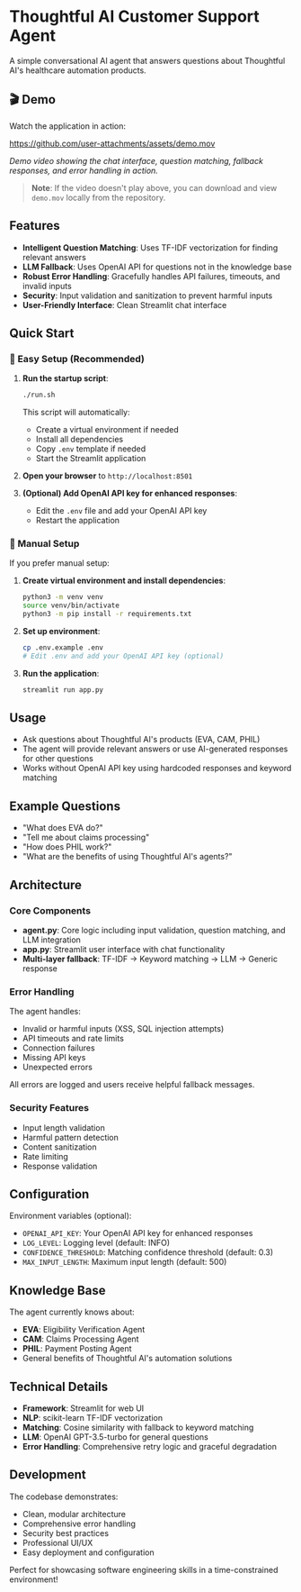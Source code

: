# Thoughtful AI Customer Support Agent

A simple conversational AI agent that answers questions about Thoughtful AI's healthcare automation products.

## 🎬 Demo

Watch the application in action:

https://github.com/user-attachments/assets/demo.mov

*Demo video showing the chat interface, question matching, fallback responses, and error handling in action.*

> **Note**: If the video doesn't play above, you can download and view `demo.mov` locally from the repository.

## Features

- **Intelligent Question Matching**: Uses TF-IDF vectorization for finding relevant answers
- **LLM Fallback**: Uses OpenAI API for questions not in the knowledge base
- **Robust Error Handling**: Gracefully handles API failures, timeouts, and invalid inputs
- **Security**: Input validation and sanitization to prevent harmful inputs
- **User-Friendly Interface**: Clean Streamlit chat interface

## Quick Start

### 🚀 Easy Setup (Recommended)

1. **Run the startup script**:
   ```bash
   ./run.sh
   ```

   This script will automatically:
   - Create a virtual environment if needed
   - Install all dependencies
   - Copy `.env` template if needed
   - Start the Streamlit application

2. **Open your browser** to `http://localhost:8501`

3. **(Optional) Add OpenAI API key for enhanced responses**:
   - Edit the `.env` file and add your OpenAI API key
   - Restart the application

### 🔧 Manual Setup

If you prefer manual setup:

1. **Create virtual environment and install dependencies**:
   ```bash
   python3 -m venv venv
   source venv/bin/activate
   python3 -m pip install -r requirements.txt
   ```

2. **Set up environment**:
   ```bash
   cp .env.example .env
   # Edit .env and add your OpenAI API key (optional)
   ```

3. **Run the application**:
   ```bash
   streamlit run app.py
   ```

## Usage

- Ask questions about Thoughtful AI's products (EVA, CAM, PHIL)
- The agent will provide relevant answers or use AI-generated responses for other questions
- Works without OpenAI API key using hardcoded responses and keyword matching

## Example Questions

- "What does EVA do?"
- "Tell me about claims processing"
- "How does PHIL work?"
- "What are the benefits of using Thoughtful AI's agents?"

## Architecture

### Core Components

- **agent.py**: Core logic including input validation, question matching, and LLM integration
- **app.py**: Streamlit user interface with chat functionality
- **Multi-layer fallback**: TF-IDF → Keyword matching → LLM → Generic response

### Error Handling

The agent handles:
- Invalid or harmful inputs (XSS, SQL injection attempts)
- API timeouts and rate limits
- Connection failures
- Missing API keys
- Unexpected errors

All errors are logged and users receive helpful fallback messages.

### Security Features

- Input length validation
- Harmful pattern detection
- Content sanitization
- Rate limiting
- Response validation

## Configuration

Environment variables (optional):
- `OPENAI_API_KEY`: Your OpenAI API key for enhanced responses
- `LOG_LEVEL`: Logging level (default: INFO)
- `CONFIDENCE_THRESHOLD`: Matching confidence threshold (default: 0.3)
- `MAX_INPUT_LENGTH`: Maximum input length (default: 500)

## Knowledge Base

The agent currently knows about:
- **EVA**: Eligibility Verification Agent
- **CAM**: Claims Processing Agent
- **PHIL**: Payment Posting Agent
- General benefits of Thoughtful AI's automation solutions

## Technical Details

- **Framework**: Streamlit for web UI
- **NLP**: scikit-learn TF-IDF vectorization
- **Matching**: Cosine similarity with fallback to keyword matching
- **LLM**: OpenAI GPT-3.5-turbo for general questions
- **Error Handling**: Comprehensive retry logic and graceful degradation

## Development

The codebase demonstrates:
- Clean, modular architecture
- Comprehensive error handling
- Security best practices
- Professional UI/UX
- Easy deployment and configuration

Perfect for showcasing software engineering skills in a time-constrained environment!